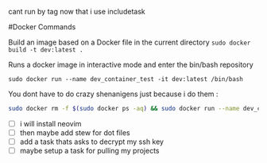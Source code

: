 
cant run by tag now that i use includetask 

#Docker Commands

Build an image based on a Docker file in the current directory
`sudo docker build -t dev:latest . `

Runs a docker image in interactive mode and enter the bin/bash repository

`sudo docker run --name dev_container_test -it dev:latest /bin/bash` 

You dont have to do crazy shenanigens just because i do them :

```bash 
sudo docker rm -f $(sudo docker ps -aq) && sudo docker run --name dev_container_test -it dev:latest /bin/bash
```
- [ ] i will install neovim
- [ ] then maybe add stew for dot files 
- [ ] add a task thats asks to decrypt my ssh key 
- [ ] maybe setup a task for pulling my projects 
